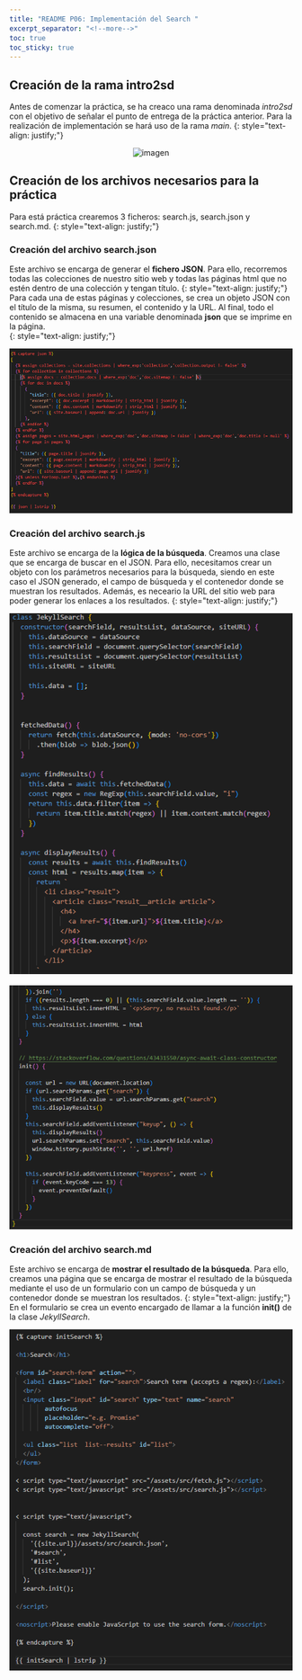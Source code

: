 ```yaml
---
title: "README P06: Implementación del Search "
excerpt_separator: "<!--more-->"
toc: true
toc_sticky: true
---
```


## **Creación de la rama intro2sd**
Antes de comenzar la práctica, se ha creaco una rama denominada *intro2sd* con el objetivo de señalar el punto de entrega de la práctica anterior. Para la realización de implementación se hará uso de la rama *main*. 
{: style="text-align: justify;"}
<br>
<div align="center"><img src="../img/branches.json.png" alt="imagen"></div>

## **Creación de los archivos necesarios para la práctica**
Para está práctica crearemos 3 ficheros: search.js, search.json y search.md.
{: style="text-align: justify;"}

### **Creación del archivo search.json**
Este archivo se encarga de generar el **fichero JSON**. Para ello, recorremos todas las colecciones de nuestro sitio web y todas las páginas html que no estén dentro de una colección y tengan título.
{: style="text-align: justify;"}
Para cada una de estas páginas y colecciones, se crea un objeto JSON con el título de la misma, su resumen, el contenido y la URL. Al final, todo el contenido se almacena en una variable denominada **json** que se imprime en la página.  
{: style="text-align: justify;"}
<br>
<div align="center"><img src="../img/search.json.png" alt="imagen"></div>

### **Creación del archivo search.js**
Este archivo se encarga de la **lógica de la búsqueda**. Creamos una clase que se encarga de buscar en el JSON. Para ello, necesitamos crear un objeto con los parámetros necesarios para la búsqueda, siendo en este caso el JSON generado, el campo de búsqueda y el contenedor donde se muestran los resultados. Además, es neceario la URL del sitio web para poder generar los enlaces a los resultados.
{: style="text-align: justify;"}
<br>
<div align="center"><img src="../img/search.js1.png" alt="imagen"></div>
<br>
<div align="center"><img src="../img/search.js2.png" alt="imagen"></div>

### **Creación del archivo search.md**
Este archivo se encarga de **mostrar el resultado de la búsqueda**. Para ello, creamos una página que se encarga de mostrar el resultado de la búsqueda mediante el uso de un formulario con un campo de búsqueda y un contenedor donde se muestran los resultados.
{: style="text-align: justify;"}
En el formulario se crea un evento encargado de llamar a la función **init()** de la clase *JekyllSearch*.
<br>
<div align="center"><img src="../img/search.md.png" alt="imagen"></div>

